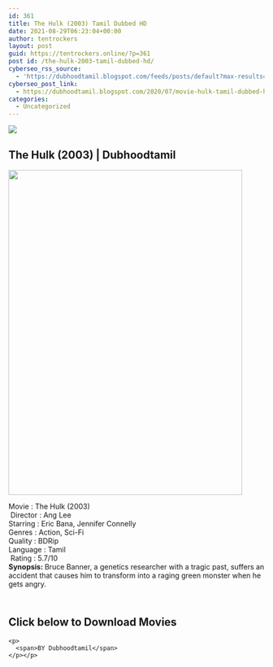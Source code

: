 ```yaml
---
id: 361
title: The Hulk (2003) Tamil Dubbed HD
date: 2021-08-29T06:23:04+00:00
author: tentrockers
layout: post
guid: https://tentrockers.online/?p=361
post id: /the-hulk-2003-tamil-dubbed-hd/
cyberseo_rss_source:
  - 'https://dubhoodtamil.blogspot.com/feeds/posts/default?max-results=150&start-index=151'
cyberseo_post_link:
  - https://dubhoodtamil.blogspot.com/2020/07/movie-hulk-tamil-dubbed-hd.html
categories:
  - Uncategorized
---
```

<div class="media_block">
  <img src="https://1.bp.blogspot.com/-iLSSdZpA9TA/XwVzLdCnM0I/AAAAAAAAA6o/k4jKZu75hwUZphW2PeTe24Bf2ibZw3RwQCLcBGAsYHQ/s72-c/images%2B%25286%2529.jpeg" class="media_thumbnail" />
</div>

<div dir="ltr" trbidi="on" readability="7.4814814814815">
  <h2>
    <span>The Hulk (2003) | Dubhoodtamil</span>
  </h2>
  
  <div class="separator">
    <a href="https://1.bp.blogspot.com/-iLSSdZpA9TA/XwVzLdCnM0I/AAAAAAAAA6o/k4jKZu75hwUZphW2PeTe24Bf2ibZw3RwQCLcBGAsYHQ/s1600/images%2B%25286%2529.jpeg" imageanchor="1"><img loading="lazy" border="0" data-original-height="653" data-original-width="470" height="640" src="https://1.bp.blogspot.com/-iLSSdZpA9TA/XwVzLdCnM0I/AAAAAAAAA6o/k4jKZu75hwUZphW2PeTe24Bf2ibZw3RwQCLcBGAsYHQ/s640/images%2B%25286%2529.jpeg" width="460" /></a>
  </div>
  
  <p>
    Movie<span> </span>:<span> </span>The Hulk (2003)<br />&nbsp;Director<span> </span>:<span> </span>Ang Lee<br />Starring<span> </span>:<span> </span>Eric Bana, Jennifer Connelly<br />Genres<span> </span>:<span> </span>Action, Sci-Fi<br /><span>Quality</span><span> </span><span>:</span><span> </span><span>BDRip&nbsp;</span><br />Language<span> </span>: Tamil <span> </span><br />&nbsp;Rating<span> </span>:<span> </span>5.7/10<br /><b>Synopsis: </b><span>Bruce Banner, a genetics researcher with a tragic past, suffers an accident that causes him to transform into a raging green monster when he gets angry.</span>
  </p>
  
  <div>
    <h2>
      <b><br /></b><span><b>Click below to Download Movies</b></span>
    </h2>
    
    <p>
      <span>BY Dubhoodtamil</span>
    </p></p>
  </div>
</div>